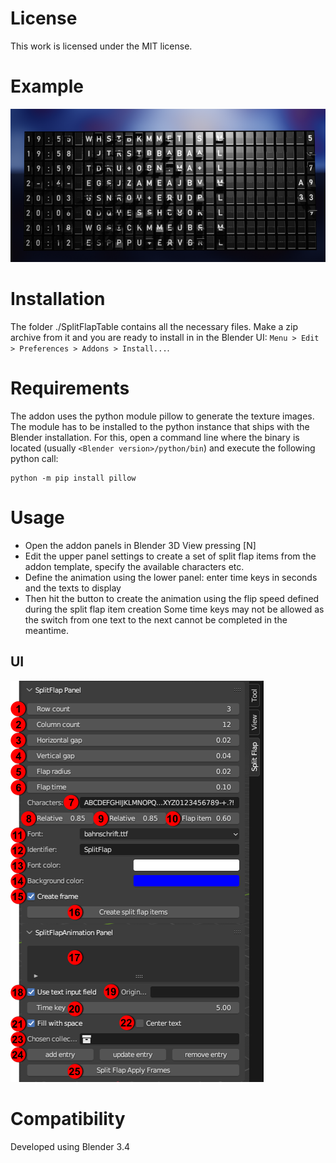 # License
This work is licensed under the MIT license.

# Example

![Example display](example.png)

# Installation
The folder ./SplitFlapTable contains all the necessary files. Make a zip archive from it and you are ready to 
install in in the Blender UI: 
`Menu > Edit > Preferences > Addons > Install...`.

# Requirements
The addon uses the python module pillow to generate the texture images. The module has to be installed to the 
python instance that ships with the Blender installation. For this, open a command line where the binary is located 
(usually `<Blender version>/python/bin`) and execute the following python call:
```
python -m pip install pillow
```

# Usage
- Open the addon panels in Blender 3D View pressing [N]
- Edit the upper panel settings to create a set of split flap items from the addon template, specify the available characters etc.
- Define the animation using the lower panel: enter time keys in seconds and the texts to display
- Then hit the button to create the animation using the flip speed defined during the split flap item creation
Some time keys may not be allowed as the switch from one text to the next cannot be completed in the meantime.

## UI

![User interface](splitFlapUIDesc.png)

# Compatibility
Developed using Blender 3.4